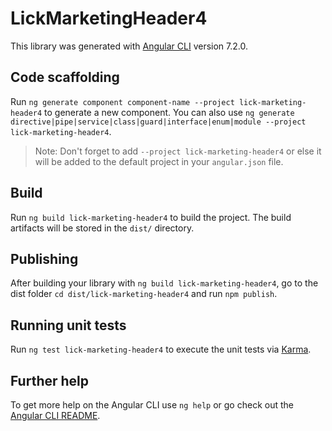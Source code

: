 # LickMarketingHeader4

This library was generated with [Angular CLI](https://github.com/angular/angular-cli) version 7.2.0.

## Code scaffolding

Run `ng generate component component-name --project lick-marketing-header4` to generate a new component. You can also use `ng generate directive|pipe|service|class|guard|interface|enum|module --project lick-marketing-header4`.
> Note: Don't forget to add `--project lick-marketing-header4` or else it will be added to the default project in your `angular.json` file. 

## Build

Run `ng build lick-marketing-header4` to build the project. The build artifacts will be stored in the `dist/` directory.

## Publishing

After building your library with `ng build lick-marketing-header4`, go to the dist folder `cd dist/lick-marketing-header4` and run `npm publish`.

## Running unit tests

Run `ng test lick-marketing-header4` to execute the unit tests via [Karma](https://karma-runner.github.io).

## Further help

To get more help on the Angular CLI use `ng help` or go check out the [Angular CLI README](https://github.com/angular/angular-cli/blob/master/README.md).
